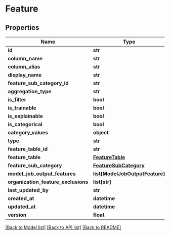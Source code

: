 # Feature

## Properties
Name | Type | Description | Notes
------------ | ------------- | ------------- | -------------
**id** | **str** |  | [optional] 
**column_name** | **str** |  | 
**column_alias** | **str** |  | 
**display_name** | **str** |  | 
**feature_sub_category_id** | **str** |  | 
**aggregation_type** | **str** |  | 
**is_filter** | **bool** |  | 
**is_trainable** | **bool** |  | 
**is_explainable** | **bool** |  | 
**is_categorical** | **bool** |  | 
**category_values** | **object** |  | [optional] 
**type** | **str** |  | 
**feature_table_id** | **str** |  | 
**feature_table** | [**FeatureTable**](FeatureTable.md) |  | [optional] 
**feature_sub_category** | [**FeatureSubCategory**](FeatureSubCategory.md) |  | [optional] 
**model_job_output_features** | [**list[ModelJobOutputFeature]**](ModelJobOutputFeature.md) |  | [optional] 
**organization_feature_exclusions** | **list[str]** |  | [optional] 
**last_updated_by** | **str** |  | [optional] 
**created_at** | **datetime** |  | [optional] 
**updated_at** | **datetime** |  | [optional] 
**version** | **float** |  | [optional] 

[[Back to Model list]](../README.md#documentation-for-models) [[Back to API list]](../README.md#documentation-for-api-endpoints) [[Back to README]](../README.md)

